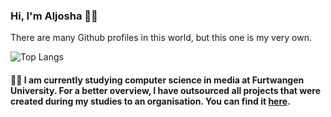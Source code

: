 ###  Hi, I'm Aljosha 👋🏻
There are many Github profiles in this world, but this one is my very own.

![Top Langs](https://github-readme-stats.vercel.app/api/top-langs/?username=aljoshavieth&layout=compact)

#### :man_student: I am currently studying computer science in media at Furtwangen University. For a better overview, I have outsourced all projects that were created during my studies to an organisation. You can find it [here](https://github.com/aljosha-hfu).
<!--
**AljoshaVieth/AljoshaVieth** is a ✨ _special_ ✨ repository because its `README.md` (this file) appears on your GitHub profile.

Here are some ideas to get you started:

- 🔭 I’m currently working on ...
- 🌱 I’m currently learning ...
- 👯 I’m looking to collaborate on ...
- 🤔 I’m looking for help with ...
- 💬 Ask me about ...
- 📫 How to reach me: ...
- 😄 Pronouns: ...
- ⚡ Fun fact: ...
-->
